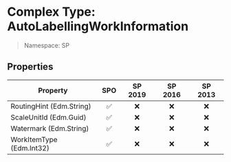 # Complex Type: AutoLabellingWorkInformation

> Namespace: SP

## Properties

Property | SPO | SP 2019 | SP 2016 | SP 2013
----------|:---:|:-------:|:-------:|:-------:
RoutingHint (Edm.String) | ✅ | ❌ | ❌ | ❌
ScaleUnitId (Edm.Guid) | ✅ | ❌ | ❌ | ❌
Watermark (Edm.String) | ✅ | ❌ | ❌ | ❌
WorkItemType (Edm.Int32) | ✅ | ❌ | ❌ | ❌